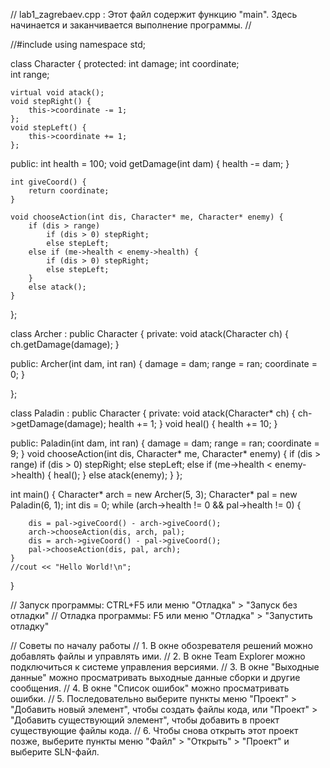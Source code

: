 // lab1_zagrebaev.cpp : Этот файл содержит функцию "main". Здесь начинается и заканчивается выполнение программы.
//

//#include <iostream>
using namespace std;

class Character {
protected:
    int damage;
    int coordinate;    
    int range;

    virtual void atack();
    void stepRight() {
        this->coordinate -= 1;
    };
    void stepLeft() {
        this->coordinate += 1;
    };
public:
    int health = 100;
    void getDamage(int dam) {
        health -= dam;
    }

    int giveCoord() {
        return coordinate;
    }
    
    void chooseAction(int dis, Character* me, Character* enemy) {
        if (dis > range)
            if (dis > 0) stepRight;
            else stepLeft;
        else if (me->health < enemy->health) {
            if (dis > 0) stepRight;
            else stepLeft;
        }
        else atack();
    }

};


class Archer : public Character {
private:
    void atack(Character ch) {
        ch.getDamage(damage);
    }

public: 
    Archer(int dam, int ran) {
    damage = dam;
    range = ran;
    coordinate = 0;
}
    
        
};

class Paladin : public Character {
private:
    void atack(Character* ch) {
        ch->getDamage(damage);
        health += 1;
    }
    void heal() {
        health += 10;
    }

public:
    Paladin(int dam, int ran) {
        damage = dam;
        range = ran;
        coordinate = 9;
    }
    void chooseAction(int dis, Character* me, Character* enemy) {
        if (dis > range)
            if (dis > 0) stepRight;
            else stepLeft;
        else if (me->health < enemy->health) {
            heal();
        }
        else atack(enemy);
    }
};

int main()
{
    Character* arch = new Archer(5, 3);
    Character* pal = new Paladin(6, 1);
    int dis = 0;
    while (arch->health != 0 && pal->health != 0) {
        
        dis = pal->giveCoord() - arch->giveCoord();
        arch->chooseAction(dis, arch, pal);
        dis = arch->giveCoord() - pal->giveCoord();
        pal->chooseAction(dis, pal, arch);
    }
    //cout << "Hello World!\n";
}

// Запуск программы: CTRL+F5 или меню "Отладка" > "Запуск без отладки"
// Отладка программы: F5 или меню "Отладка" > "Запустить отладку"

// Советы по началу работы 
//   1. В окне обозревателя решений можно добавлять файлы и управлять ими.
//   2. В окне Team Explorer можно подключиться к системе управления версиями.
//   3. В окне "Выходные данные" можно просматривать выходные данные сборки и другие сообщения.
//   4. В окне "Список ошибок" можно просматривать ошибки.
//   5. Последовательно выберите пункты меню "Проект" > "Добавить новый элемент", чтобы создать файлы кода, или "Проект" > "Добавить существующий элемент", чтобы добавить в проект существующие файлы кода.
//   6. Чтобы снова открыть этот проект позже, выберите пункты меню "Файл" > "Открыть" > "Проект" и выберите SLN-файл.
